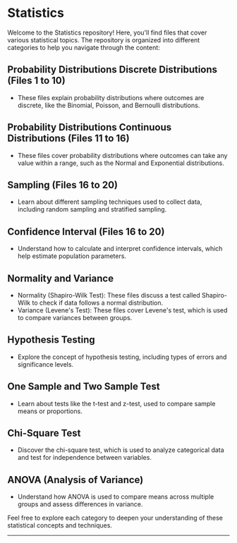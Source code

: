 # Statistics

Welcome to the Statistics repository! Here, you'll find files that cover various statistical topics. The repository is organized into different categories to help you navigate through the content:

## Probability Distributions Discrete Distributions (Files 1 to 10)
- These files explain probability distributions where outcomes are discrete, like the Binomial, Poisson, and Bernoulli distributions.

## Probability Distributions Continuous Distributions (Files 11 to 16)
- These files cover probability distributions where outcomes can take any value within a range, such as the Normal and Exponential distributions.

## Sampling (Files 16 to 20)
- Learn about different sampling techniques used to collect data, including random sampling and stratified sampling.

## Confidence Interval (Files 16 to 20)
- Understand how to calculate and interpret confidence intervals, which help estimate population parameters.

## Normality and Variance
- Normality (Shapiro-Wilk Test): These files discuss a test called Shapiro-Wilk to check if data follows a normal distribution.
- Variance (Levene's Test): These files cover Levene's test, which is used to compare variances between groups.

## Hypothesis Testing
- Explore the concept of hypothesis testing, including types of errors and significance levels.

## One Sample and Two Sample Test
- Learn about tests like the t-test and z-test, used to compare sample means or proportions.

## Chi-Square Test 
- Discover the chi-square test, which is used to analyze categorical data and test for independence between variables.

## ANOVA (Analysis of Variance)
- Understand how ANOVA is used to compare means across multiple groups and assess differences in variance.

Feel free to explore each category to deepen your understanding of these statistical concepts and techniques.

---
